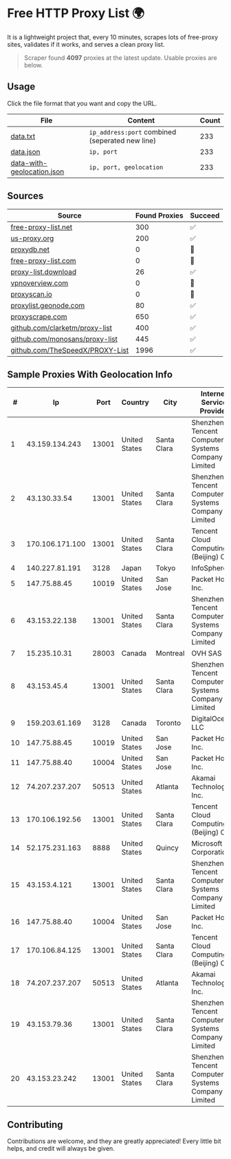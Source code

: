 
# Free HTTP Proxy List 🌍

It is a lightweight project that, every 10 minutes, scrapes lots of free-proxy sites, validates if it works, and serves a clean proxy list.


> Scraper found **4097** proxies at the latest update. Usable proxies are below.

## Usage

Click the file format that you want and copy the URL.


|File|Content|Count|
|----|-------|-----|
|[data.txt](https://raw.githubusercontent.com/themiralay/Proxy-List-World/master/data.txt)|`ip_address:port` combined (seperated new line)|233|
|[data.json](https://raw.githubusercontent.com/themiralay/Proxy-List-World/master/data.json)|`ip, port`|233|
|[data-with-geolocation.json](https://raw.githubusercontent.com/themiralay/Proxy-List-World/master/data-with-geolocation.json)|`ip, port, geolocation`|233|

## Sources

|Source|Found Proxies|Succeed|
|------|-------------|-------|
|[free-proxy-list.net](https://free-proxy-list.net)|300|✅|
|[us-proxy.org](https://www.us-proxy.org)|200|✅|
|[proxydb.net](http://proxydb.net)|0|🚫|
|[free-proxy-list.com](https://free-proxy-list.com/?page=&port=&type%5B%5D=http&type%5B%5D=https&up_time=0&search=Search)|0|🚫|
|[proxy-list.download](https://www.proxy-list.download/HTTP)|26|✅|
|[vpnoverview.com](https://vpnoverview.com/privacy/anonymous-browsing/free-proxy-servers)|0|🚫|
|[proxyscan.io](https://www.proxyscan.io)|0|🚫|
|[proxylist.geonode.com](https://proxylist.geonode.com/api/proxy-list?limit=300&page=1&sort_by=lastChecked&sort_type=desc&protocols=http,https)|80|✅|
|[proxyscrape.com](https://api.proxyscrape.com/v2/?request=displayproxies&protocol=http&timeout=10000&country=all&ssl=all&anonymity=all)|650|✅|
|[github.com/clarketm/proxy-list](https://raw.githubusercontent.com/clarketm/proxy-list/master/proxy-list-raw.txt)|400|✅|
|[github.com/monosans/proxy-list](https://raw.githubusercontent.com/monosans/proxy-list/main/proxies/http.txt)|445|✅|
|[github.com/TheSpeedX/PROXY-List](https://raw.githubusercontent.com/TheSpeedX/PROXY-List/master/http.txt)|1996|✅|


## Sample Proxies With Geolocation Info

|#|Ip|Port|Country|City|Internet Service Provider|
|-|--|----|-------|----|-------------------------|
|1|43.159.134.243|13001|United States|Santa Clara|Shenzhen Tencent Computer Systems Company Limited|
|2|43.130.33.54|13001|United States|Santa Clara|Shenzhen Tencent Computer Systems Company Limited|
|3|170.106.171.100|13001|United States|Santa Clara|Tencent Cloud Computing (Beijing) Co|
|4|140.227.81.191|3128|Japan|Tokyo|InfoSphere|
|5|147.75.88.45|10019|United States|San Jose|Packet Host, Inc.|
|6|43.153.22.138|13001|United States|Santa Clara|Shenzhen Tencent Computer Systems Company Limited|
|7|15.235.10.31|28003|Canada|Montreal|OVH SAS|
|8|43.153.45.4|13001|United States|Santa Clara|Shenzhen Tencent Computer Systems Company Limited|
|9|159.203.61.169|3128|Canada|Toronto|DigitalOcean, LLC|
|10|147.75.88.45|10019|United States|San Jose|Packet Host, Inc.|
|11|147.75.88.40|10004|United States|San Jose|Packet Host, Inc.|
|12|74.207.237.207|50513|United States|Atlanta|Akamai Technologies, Inc.|
|13|170.106.192.56|13001|United States|Santa Clara|Tencent Cloud Computing (Beijing) Co|
|14|52.175.231.163|8888|United States|Quincy|Microsoft Corporation|
|15|43.153.4.121|13001|United States|Santa Clara|Shenzhen Tencent Computer Systems Company Limited|
|16|147.75.88.40|10004|United States|San Jose|Packet Host, Inc.|
|17|170.106.84.125|13001|United States|Santa Clara|Tencent Cloud Computing (Beijing) Co|
|18|74.207.237.207|50513|United States|Atlanta|Akamai Technologies, Inc.|
|19|43.153.79.36|13001|United States|Santa Clara|Shenzhen Tencent Computer Systems Company Limited|
|20|43.153.23.242|13001|United States|Santa Clara|Shenzhen Tencent Computer Systems Company Limited|



## Contributing

Contributions are welcome, and they are greatly appreciated! Every
little bit helps, and credit will always be given.

